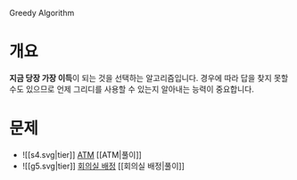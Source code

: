 Greedy Algorithm
# 개요
**지금 당장 가장 이득**이 되는 것을 선택하는 알고리즘입니다. 경우에 따라 답을 찾지 못할 수도 있으므로 언제 그리디를 사용할 수 있는지 알아내는 능력이 중요합니다.
# 문제
- ![[s4.svg|tier]] [ATM](https://www.acmicpc.net/problem/11399) [[ATM|풀이]]
- ![[g5.svg|tier]] [회의실 배정](https://www.acmicpc.net/problem/1931) [[회의실 배정|풀이]]